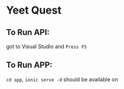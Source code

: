 # Yeet Quest

## To Run API:
got to Visual Studio and `Press F5`

## To Run APP:
`cd app`,
`ionic serve -d`
should be available on 

